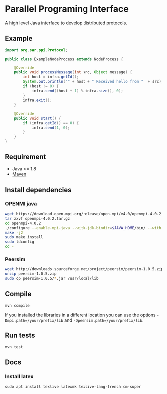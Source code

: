 # Parallel Programing Interface

A high level Java interface to develop distributed protocols.

## Example

```java
import org.sar.ppi.Protocol;

public class ExampleNodeProcess extends NodeProcess {

	@Override
	public void processMessage(int src, Object message) {
		int host = infra.getId();
		System.out.println("" + host + " Received hello from "  + src);
		if (host != 0) {
			infra.send((host + 1) % infra.size(), 0);
		}
		infra.exit();
	}

	@Override
	public void start() {
		if (infra.getId() == 0) {
			infra.send(1, 0);
		}
	}
}
```

## Requirement

- Java >= 1.8
- [Maven](https://maven.apache.org/)

## Install dependencies

### OPENMI java

```bash
wget https://download.open-mpi.org/release/open-mpi/v4.0/openmpi-4.0.2.tar.gz
tar zxvf openmpi-4.0.2.tar.gz
cd openmpi-4.0.2
./configure --enable-mpi-java --with-jdk-bindir=$JAVA_HOME/bin/ --with-jdk-headers=$JAVA_HOME/include
make -j2
sudo make install
sudo ldconfig
cd -
```

### Peersim

```bash
wget http://downloads.sourceforge.net/project/peersim/peersim-1.0.5.zip
unzip peersim-1.0.5.zip
sudo cp peersim-1.0.5/*.jar /usr/local/lib
```

## Compile

    mvn compile

If you installed the libraries in a different location you can use the options
`-Dmpi.path=/your/prefix/lib` and `-Dpeersim.path=/your/prefix/lib`.

## Run tests

    mvn test

## Docs

### Install latex

    sudo apt install texlive latexmk texlive-lang-french cm-super

